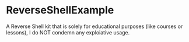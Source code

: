# ReverseShellExample
A Reverse Shell kit that is solely for educational purposes (like courses or lessons), I do NOT condemn any exploiative usage.
